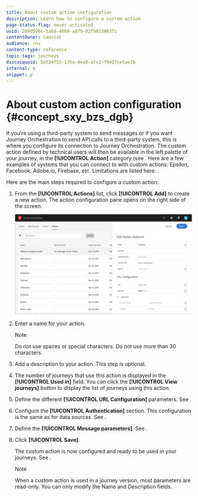 ```yaml
---
title: About custom action configuration
description: Learn how to configure a custom action
page-status-flag: never-activated
uuid: 269d590c-5a6d-40b9-a879-02f5033863fc
contentOwner: sauviat
audience: rns
content-type: reference
topic-tags: journeys
discoiquuid: 5df34f55-135a-4ea8-afc2-f9427ce5ae7b
internal: n
snippet: y
---
```


# About custom action configuration {#concept_sxy_bzs_dgb}

If you're using a third-party system to send messages or if you want Journey Orchestration to send API calls to a third-party system, this is where you configure its connection to Journey Orchestration. The custom action defined by technical users will then be available in the left palette of your journey, in the **[!UICONTROL Action]** category (see [](../building-journeys/about-action-activities.md). Here are a few examples of systems that you can connect to with custom actions: Epsilon, Facebook, Adobe.io, Firebase, etc.
Limitations are listed here: [](../action/custom-action-limitations.md).

Here are the main steps required to configure a custom action:

1. From the **[!UICONTROL Actions]** list, click **[!UICONTROL Add]** to create a new action. The action configuration pane opens on the right side of the screen.

    ![](../assets/custom2.png)

1. Enter a name for your action.

    >[!NOTE]
    >
    >Do not use spaces or special characters. Do not use more than 30 characters.

1. Add a description to your action. This step is optional.
1. The number of journeys that use this action is displayed in the **[!UICONTROL Used in]** field. You can click the **[!UICONTROL View journeys]** button to display the list of  journeys using this action.
1. Define the different **[!UICONTROL URL Configuration]** parameters. See [](../action/url-configuration.md).
1. Configure the **[!UICONTROL Authentication]** section. This configuration is the same as for data sources.  See [](../datasource/external-data-sources.md#section_wjp_nl5_nhb).
1. Define the **[!UICONTROL Message parameters]**. See [](../action/defining-the-message-parameters.md).
1. Click **[!UICONTROL Save]**.

    The custom action is now configured and ready to be used in your journeys. See [](../building-journeys/about-action-activities.md).

    >[!NOTE]
    >
    >When a custom action is used in a journey version, most parameters are read-only. You can only modify the Name and Description fields.
